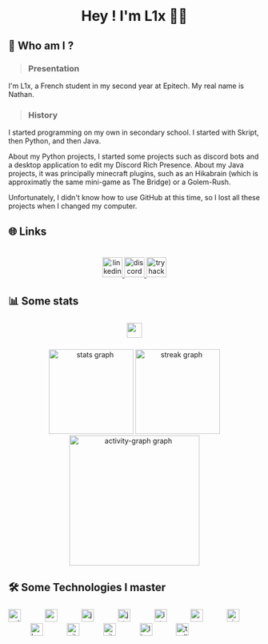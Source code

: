 <br clear="both">

<h1 align="center">Hey ! I'm L1x  👋🏼</h1>


<h2 align="left">👤 Who am I ?</h2>

> <h3 align="left">Presentation</h3>

I'm L1x, a French student in my second year at Epitech. My real name is Nathan.

> <h3 align="left">History</h3>

I started programming on my own in secondary school. I started with Skript, then Python, and then Java.

About my Python projects, I started some projects such as discord bots and a desktop application to edit my Discord Rich Presence.
About my Java projects, it was principally minecraft plugins, such as an Hikabrain (which is approximatly the same mini-game as The Bridge) or a Golem-Rush.

Unfortunately, I didn't know how to use GitHub at this time, so I lost all these projects when I changed my computer.

<h2 align="left">🌐 Links</h2>

###

<br clear="both">

<div align="center">
  <a href="https://www.linkedin.com/in/nathan-jeannot-a654b02b1/" target="_blank">
    <img src="https://img.shields.io/static/v1?message=LinkedIn&logo=linkedin&label=&color=0077B5&logoColor=white&labelColor=&style=for-the-badge" height="40" alt="linkedin logo"  />
  </a>
  <a href="https://discordapp.com/users/399592144157016065" target="_blank">
    <img src="https://img.shields.io/static/v1?message=Discord&logo=discord&label=&color=7289DA&logoColor=white&labelColor=&style=for-the-badge" height="40" alt="discord logo"  />
  </a>
  <a href="https://app.hackthebox.com/profile/1741803" target="_blank">
    <img src="https://img.shields.io/badge/HackTheBox-111927?style=for-the-badge&logo=Hack%20The%20Box&logoColor=9FEF00" height="40" alt="tryhackme logo"  />
  </a>
</div>

###

<h2 align="left">📊 Some stats</h2>

###

<div align="center">
  <img height="30" src="https://wakatime.com/badge/user/207569d6-f280-4d27-8698-7dc82ca09ab5.svg"  />
</div>

###

<div align="center">
  <img src="https://github-readme-stats.vercel.app/api?username=nl1x&hide_title=false&hide_rank=true&show_icons=true&include_all_commits=true&count_private=true&disable_animations=false&theme=midnight-purple&locale=en&hide_border=true&order=1" height="169" alt="stats graph"  />
  <img src="https://streak-stats.demolab.com?user=nl1x&locale=en&mode=daily&theme=midnight-purple&hide_border=true&border_radius=5&order=3" height="169" alt="streak graph"  />
  <img src="https://github-readme-activity-graph.vercel.app/graph?username=nl1x&radius=16&theme=modern-lilac&area=true&order=5&bg_color=000000&hide_border=true" height="260" alt="activity-graph graph"  />
</div>

###

<h2 align="left">🛠️ Some Technologies I master</h2>

###

<div align="left">
  <img src="https://cdn.jsdelivr.net/gh/devicons/devicon/icons/python/python-original.svg" height="25" alt="python logo"  />
  <img width="40" />
  <img src="https://cdn.jsdelivr.net/gh/devicons/devicon/icons/c/c-original.svg" height="25" alt="c logo"  />
  <img width="40" />
  <img src="https://cdn.jsdelivr.net/gh/devicons/devicon/icons/java/java-original.svg" height="25" alt="java logo"  />
  <img width="40" />
  <img src="https://cdn.jsdelivr.net/gh/devicons/devicon/icons/jetbrains/jetbrains-original.svg" height="25" alt="jetbrains logo"  />
  <img width="40" />
  <img src="https://cdn.jsdelivr.net/gh/devicons/devicon/icons/intellij/intellij-original.svg" height="25" alt="intellij logo"  />
  <img width="40" />
  <img src="https://cdn.jsdelivr.net/gh/devicons/devicon/icons/pycharm/pycharm-original.svg" height="25" alt="pycharm logo"  />
  <img width="40" />
  <img src="https://cdn.jsdelivr.net/gh/devicons/devicon/icons/vim/vim-original.svg" height="25" alt="vim logo"  />
  <img width="40" />
  <img src="https://cdn.jsdelivr.net/gh/devicons/devicon/icons/bash/bash-original.svg" height="25" alt="bash logo"  />
  <img width="40" />
  <img src="https://cdn.jsdelivr.net/gh/devicons/devicon/icons/github/github-original.svg" height="25" alt="github logo"  />
  <img width="40" />
  <img src="https://cdn.jsdelivr.net/gh/devicons/devicon/icons/git/git-original.svg" height="25" alt="git logo"  />
  <img width="40" />
  <img src="https://cdn.jsdelivr.net/gh/devicons/devicon/icons/linux/linux-original.svg" height="25" alt="linux logo"  />
  <img width="40" />
  <img src="https://cdn.jsdelivr.net/gh/devicons/devicon/icons/trello/trello-plain.svg" height="25" alt="trello logo"  />
</div>

###
